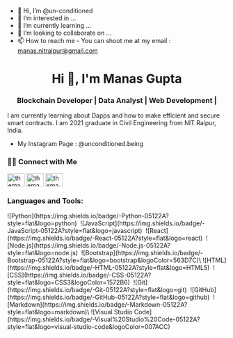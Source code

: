- 👋 Hi, I’m @un-conditioned
- 👀 I’m interested in ...
- 🌱 I’m currently learning ...
- 💞️ I’m looking to collaborate on ...
- 📫 How to reach me - You can shoot me at my email :  manas.nitraipur@gmail.com

<!---
un-conditioned/un-conditioned is a ✨ special ✨ repository because its `README.md` (this file) appears on your GitHub profile.
You can click the Preview link to take a look at your changes.
--->
<h1 align="center">Hi 👋, I'm Manas Gupta</h1>
<h3 align="center">Blockchain Developer | Data Analyst | Web Development | </h3>

I am currently learning about Dapps and how to make efficient and secure smart contracts. I am 2021 graduate in Civil Engineering from NIT Raipur, India.


* My Instagram Page : @unconditioned.being

<h3 align="left">🤝🏻 Connect with Me</h3>
<p align="left">
<a href="https://twitter.com/un_conditioned" target="blank"><img align="center" src="https://raw.githubusercontent.com/rahuldkjain/github-profile-readme-generator/master/src/images/icons/Social/twitter.svg" alt="themansigupta" height="30" width="40" /></a>
<a href="https://www.linkedin.com/in/manasnitraipur/" target="blank"><img align="center" src="https://raw.githubusercontent.com/rahuldkjain/github-profile-readme-generator/master/src/images/icons/Social/linked-in-alt.svg" alt="themansigupta_" height="30" width="40" /></a>
<a href="https://instagram.com/unconditioned.being" target="blank"><img align="center" src="https://raw.githubusercontent.com/rahuldkjain/github-profile-readme-generator/master/src/images/icons/Social/instagram.svg" alt="themansigupta_" height="30" width="40" /></a>

<h3 align="left">Languages and Tools:</h3>
![Python](https://img.shields.io/badge/-Python-05122A?style=flat&logo=python)&nbsp;
![JavaScript](https://img.shields.io/badge/-JavaScript-05122A?style=flat&logo=javascript)&nbsp;
![React](https://img.shields.io/badge/-React-05122A?style=flat&logo=react)&nbsp;
![Node.js](https://img.shields.io/badge/-Node.js-05122A?style=flat&logo=node.js)&nbsp;
![Bootstrap](https://img.shields.io/badge/-Bootstrap-05122A?style=flat&logo=bootstrap&logoColor=563D7C)\
![HTML](https://img.shields.io/badge/-HTML-05122A?style=flat&logo=HTML5)&nbsp;
![CSS](https://img.shields.io/badge/-CSS-05122A?style=flat&logo=CSS3&logoColor=1572B6)&nbsp;
![Git](https://img.shields.io/badge/-Git-05122A?style=flat&logo=git)&nbsp;
![GitHub](https://img.shields.io/badge/-GitHub-05122A?style=flat&logo=github)&nbsp;
![Markdown](https://img.shields.io/badge/-Markdown-05122A?style=flat&logo=markdown)\
![Visual Studio Code](https://img.shields.io/badge/-Visual%20Studio%20Code-05122A?style=flat&logo=visual-studio-code&logoColor=007ACC)&nbsp;
